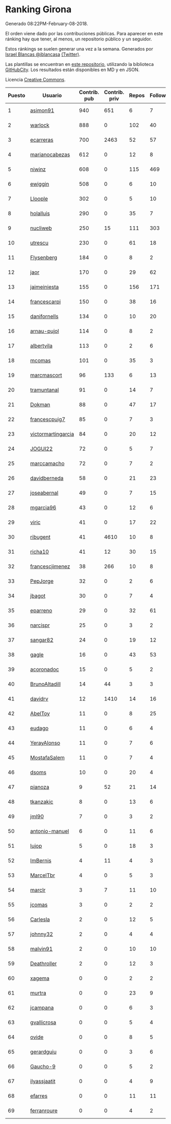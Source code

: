 # Ranking Girona

Generado 08:22PM-February-08-2018.

El orden viene dado por las contribuciones públicas. Para aparecer en este ránking hay que tener, al menos, un repositorio público y un seguidor.

Estos ránkings se suelen generar una vez a la semana. Generados por [Israel Blancas @iblancasa](https://github.com/iblancasa/) [(Twitter)](https://twitter.com/iblancasa).

Las plantillas se encuentran en [este repositorio](https://github.com/iblancasa/GH-Spanish-Ranking), utilizando la biblioteca [GitHubCity](https://github.com/iblancasa/GitHubCity). Los resultados están disponibles en MD y en JSON.

Licencia [Creative Commons](https://creativecommons.org/licenses/by/4.0/).

| Puesto   |  Usuario  | Contrib. pub | Contrib. priv |Repos| Followers | Desde |  Avatar  |
|----------|-----------|--------------|---------------|-----|-----------|-------|----------|
|1|[asimon91](https://github.com/asimon91)|940|651|6|7|2015-07-06|![asimon91](https://avatars3.githubusercontent.com/u/13195695)|
|2|[warlock](https://github.com/warlock)|888|0|102|40|2010-02-03|![warlock](https://avatars2.githubusercontent.com/u/194981)|
|3|[ecarreras](https://github.com/ecarreras)|700|2463|52|57|2010-06-02|![ecarreras](https://avatars3.githubusercontent.com/u/294235)|
|4|[marianocabezas](https://github.com/marianocabezas)|612|0|12|8|2016-05-10|![marianocabezas](https://avatars0.githubusercontent.com/u/19290459)|
|5|[niwinz](https://github.com/niwinz)|608|0|115|469|2011-06-11|![niwinz](https://avatars0.githubusercontent.com/u/843689)|
|6|[ewiggin](https://github.com/ewiggin)|508|0|6|10|2011-03-08|![ewiggin](https://avatars1.githubusercontent.com/u/657517)|
|7|[Lloople](https://github.com/Lloople)|302|0|5|10|2013-10-11|![Lloople](https://avatars2.githubusercontent.com/u/5665466)|
|8|[holalluis](https://github.com/holalluis)|290|0|35|7|2011-09-27|![holalluis](https://avatars1.githubusercontent.com/u/1082644)|
|9|[nucliweb](https://github.com/nucliweb)|250|15|111|303|2012-01-05|![nucliweb](https://avatars1.githubusercontent.com/u/1307927)|
|10|[utrescu](https://github.com/utrescu)|230|0|61|18|2012-07-20|![utrescu](https://avatars0.githubusercontent.com/u/2011002)|
|11|[Flysenberg](https://github.com/Flysenberg)|184|0|8|2|2017-09-22|![Flysenberg](https://avatars2.githubusercontent.com/u/32201366)|
|12|[jaor](https://github.com/jaor)|170|0|29|62|2009-05-04|![jaor](https://avatars3.githubusercontent.com/u/80719)|
|13|[jaimeiniesta](https://github.com/jaimeiniesta)|155|0|156|171|2008-03-09|![jaimeiniesta](https://avatars2.githubusercontent.com/u/2629)|
|14|[francescarpi](https://github.com/francescarpi)|150|0|38|16|2010-05-26|![francescarpi](https://avatars2.githubusercontent.com/u/287872)|
|15|[danifornells](https://github.com/danifornells)|134|0|10|20|2012-12-03|![danifornells](https://avatars3.githubusercontent.com/u/2950939)|
|16|[arnau-pujol](https://github.com/arnau-pujol)|114|0|8|2|2016-08-28|![arnau-pujol](https://avatars3.githubusercontent.com/u/21292745)|
|17|[albertvila](https://github.com/albertvila)|113|0|2|6|2011-03-24|![albertvila](https://avatars0.githubusercontent.com/u/688206)|
|18|[mcomas](https://github.com/mcomas)|101|0|35|3|2013-05-15|![mcomas](https://avatars3.githubusercontent.com/u/4439719)|
|19|[marcmascort](https://github.com/marcmascort)|96|133|6|13|2013-02-14|![marcmascort](https://avatars2.githubusercontent.com/u/3595718)|
|20|[tramuntanal](https://github.com/tramuntanal)|91|0|14|7|2010-02-08|![tramuntanal](https://avatars0.githubusercontent.com/u/199462)|
|21|[Dokman](https://github.com/Dokman)|88|0|47|17|2012-09-06|![Dokman](https://avatars1.githubusercontent.com/u/2290904)|
|22|[francescpuig7](https://github.com/francescpuig7)|85|0|7|3|2016-06-15|![francescpuig7](https://avatars3.githubusercontent.com/u/19941550)|
|23|[victormartingarcia](https://github.com/victormartingarcia)|84|0|20|12|2011-03-09|![victormartingarcia](https://avatars2.githubusercontent.com/u/659832)|
|24|[JOGUI22](https://github.com/JOGUI22)|72|0|5|7|2013-09-30|![JOGUI22](https://avatars0.githubusercontent.com/u/5580229)|
|25|[marccamacho](https://github.com/marccamacho)|72|0|7|2|2014-04-24|![marccamacho](https://avatars1.githubusercontent.com/u/7396184)|
|26|[davidberneda](https://github.com/davidberneda)|58|0|21|23|2012-04-12|![davidberneda](https://avatars0.githubusercontent.com/u/1636163)|
|27|[joseabernal](https://github.com/joseabernal)|49|0|7|15|2011-11-23|![joseabernal](https://avatars2.githubusercontent.com/u/1215598)|
|28|[mgarcia96](https://github.com/mgarcia96)|43|0|12|6|2014-02-01|![mgarcia96](https://avatars1.githubusercontent.com/u/6561770)|
|29|[viric](https://github.com/viric)|41|0|17|22|2009-03-24|![viric](https://avatars1.githubusercontent.com/u/66664)|
|30|[ribugent](https://github.com/ribugent)|41|4610|10|8|2011-11-08|![ribugent](https://avatars1.githubusercontent.com/u/1180455)|
|31|[richa10](https://github.com/richa10)|41|12|30|15|2014-12-06|![richa10](https://avatars3.githubusercontent.com/u/10096428)|
|32|[francescjimenez](https://github.com/francescjimenez)|38|266|10|8|2012-05-30|![francescjimenez](https://avatars0.githubusercontent.com/u/1791741)|
|33|[PepJorge](https://github.com/PepJorge)|32|0|2|6|2013-03-08|![PepJorge](https://avatars1.githubusercontent.com/u/3807514)|
|34|[jbagot](https://github.com/jbagot)|30|0|7|4|2015-03-28|![jbagot](https://avatars3.githubusercontent.com/u/11691527)|
|35|[eparreno](https://github.com/eparreno)|29|0|32|61|2008-03-13|![eparreno](https://avatars1.githubusercontent.com/u/3028)|
|36|[narcispr](https://github.com/narcispr)|25|0|3|2|2011-05-19|![narcispr](https://avatars3.githubusercontent.com/u/798275)|
|37|[sangar82](https://github.com/sangar82)|24|0|19|12|2010-12-15|![sangar82](https://avatars1.githubusercontent.com/u/524030)|
|38|[gagle](https://github.com/gagle)|16|0|43|53|2012-02-17|![gagle](https://avatars0.githubusercontent.com/u/1446052)|
|39|[acoronadoc](https://github.com/acoronadoc)|15|0|5|2|2011-06-01|![acoronadoc](https://avatars2.githubusercontent.com/u/822481)|
|40|[BrunoAltadill](https://github.com/BrunoAltadill)|14|44|3|3|2015-12-29|![BrunoAltadill](https://avatars3.githubusercontent.com/u/16470099)|
|41|[davidrv](https://github.com/davidrv)|12|1410|14|16|2009-03-09|![davidrv](https://avatars2.githubusercontent.com/u/61644)|
|42|[AbelToy](https://github.com/AbelToy)|11|0|8|25|2009-10-31|![AbelToy](https://avatars2.githubusercontent.com/u/147130)|
|43|[eudago](https://github.com/eudago)|11|0|6|4|2011-05-25|![eudago](https://avatars2.githubusercontent.com/u/809916)|
|44|[YerayAlonso](https://github.com/YerayAlonso)|11|0|7|6|2012-05-29|![YerayAlonso](https://avatars2.githubusercontent.com/u/1788228)|
|45|[MostafaSalem](https://github.com/MostafaSalem)|11|0|7|4|2016-05-03|![MostafaSalem](https://avatars1.githubusercontent.com/u/19169958)|
|46|[dsoms](https://github.com/dsoms)|10|0|20|4|2011-07-13|![dsoms](https://avatars3.githubusercontent.com/u/912243)|
|47|[pianoza](https://github.com/pianoza)|9|52|21|14|2013-02-28|![pianoza](https://avatars3.githubusercontent.com/u/3731130)|
|48|[tkanzakic](https://github.com/tkanzakic)|8|0|13|6|2011-06-29|![tkanzakic](https://avatars0.githubusercontent.com/u/884028)|
|49|[jml90](https://github.com/jml90)|7|0|3|2|2016-03-18|![jml90](https://avatars2.githubusercontent.com/u/17928538)|
|50|[antonio-manuel](https://github.com/antonio-manuel)|6|0|11|6|2015-04-09|![antonio-manuel](https://avatars0.githubusercontent.com/u/11867984)|
|51|[lujop](https://github.com/lujop)|5|0|18|3|2011-07-16|![lujop](https://avatars1.githubusercontent.com/u/920260)|
|52|[ImBernis](https://github.com/ImBernis)|4|11|4|3|2016-05-28|![ImBernis](https://avatars3.githubusercontent.com/u/19626829)|
|53|[MarcelTbr](https://github.com/MarcelTbr)|4|0|5|3|2016-11-18|![MarcelTbr](https://avatars3.githubusercontent.com/u/23552041)|
|54|[marclr](https://github.com/marclr)|3|7|11|10|2013-02-04|![marclr](https://avatars0.githubusercontent.com/u/3474291)|
|55|[jcomas](https://github.com/jcomas)|3|0|2|2|2013-12-30|![jcomas](https://avatars3.githubusercontent.com/u/6289333)|
|56|[Carlesla](https://github.com/Carlesla)|2|0|12|5|2012-06-18|![Carlesla](https://avatars0.githubusercontent.com/u/1863714)|
|57|[johnny32](https://github.com/johnny32)|2|0|4|4|2013-03-20|![johnny32](https://avatars2.githubusercontent.com/u/3924718)|
|58|[malvin91](https://github.com/malvin91)|2|0|10|10|2014-02-27|![malvin91](https://avatars2.githubusercontent.com/u/6801363)|
|59|[Deathroller](https://github.com/Deathroller)|2|0|12|3|2014-06-18|![Deathroller](https://avatars3.githubusercontent.com/u/7921596)|
|60|[xagema](https://github.com/xagema)|0|0|2|2|2012-05-23|![xagema](https://avatars2.githubusercontent.com/u/1770166)|
|61|[murtra](https://github.com/murtra)|0|0|23|9|2012-06-05|![murtra](https://avatars3.githubusercontent.com/u/1818725)|
|62|[jcampana](https://github.com/jcampana)|0|0|6|3|2012-07-16|![jcampana](https://avatars3.githubusercontent.com/u/1982571)|
|63|[gvallicrosa](https://github.com/gvallicrosa)|0|0|5|4|2012-09-13|![gvallicrosa](https://avatars0.githubusercontent.com/u/2340232)|
|64|[ovide](https://github.com/ovide)|0|0|8|5|2013-02-01|![ovide](https://avatars3.githubusercontent.com/u/3451025)|
|65|[gerardguiu](https://github.com/gerardguiu)|0|0|3|6|2013-10-14|![gerardguiu](https://avatars2.githubusercontent.com/u/5679102)|
|66|[Gaucho-9](https://github.com/Gaucho-9)|0|0|5|2|2014-01-27|![Gaucho-9](https://avatars3.githubusercontent.com/u/6517150)|
|67|[ilyassjaatit](https://github.com/ilyassjaatit)|0|0|4|9|2013-12-06|![ilyassjaatit](https://avatars0.githubusercontent.com/u/6122534)|
|68|[efarres](https://github.com/efarres)|0|0|11|11|2014-03-04|![efarres](https://avatars0.githubusercontent.com/u/6848360)|
|69|[ferranroure](https://github.com/ferranroure)|0|0|4|2|2015-09-28|![ferranroure](https://avatars0.githubusercontent.com/u/14871012)|
